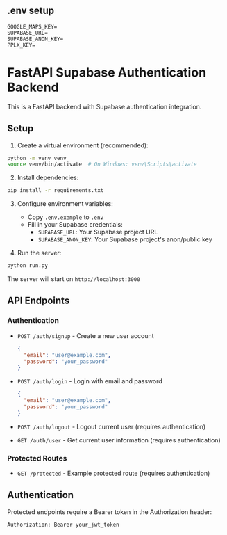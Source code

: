 ## .env setup
```
GOOGLE_MAPS_KEY=
SUPABASE_URL=
SUPABASE_ANON_KEY=
PPLX_KEY=
```

# FastAPI Supabase Authentication Backend

This is a FastAPI backend with Supabase authentication integration.

## Setup

1. Create a virtual environment (recommended):
```bash
python -m venv venv
source venv/bin/activate  # On Windows: venv\Scripts\activate
```

2. Install dependencies:
```bash
pip install -r requirements.txt
```

3. Configure environment variables:
   - Copy `.env.example` to `.env`
   - Fill in your Supabase credentials:
     - `SUPABASE_URL`: Your Supabase project URL
     - `SUPABASE_ANON_KEY`: Your Supabase project's anon/public key

4. Run the server:
```bash
python run.py
```

The server will start on `http://localhost:3000`

## API Endpoints

### Authentication
- `POST /auth/signup` - Create a new user account
  ```json
  {
    "email": "user@example.com",
    "password": "your_password"
  }
  ```

- `POST /auth/login` - Login with email and password
  ```json
  {
    "email": "user@example.com",
    "password": "your_password"
  }
  ```

- `POST /auth/logout` - Logout current user (requires authentication)

- `GET /auth/user` - Get current user information (requires authentication)

### Protected Routes
- `GET /protected` - Example protected route (requires authentication)

## Authentication
Protected endpoints require a Bearer token in the Authorization header:
```
Authorization: Bearer your_jwt_token
``` 